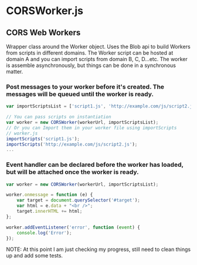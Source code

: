# CORSWorker.js

## CORS Web Workers
Wrapper class around the Worker object. Uses the Blob api to build Workers from scripts in different domains. The Worker
script can be hosted at domain A and you can import scripts from domain B, C, D...etc. The worker is assemble asynchronously, but things can be done in a synchronous matter.

### Post messages to your worker before it's created. The messages will be queued until the worker is ready.
```javascript
var importScriptsList = ['script1.js', 'http://example.com/js/script2.js'];

// You can pass scripts on instantiation 
var worker = new CORSWorker(workerUrl, importScriptsList);
// Or you can Import them in your worker file using importScripts
// worker.js
importScripts('script1.js');
importScripts('http://example.com/js/script2.js');
...
```

### Event handler can be declared before the worker has loaded, but will be attached once the worker is ready.
```javascript
var worker = new CORSWorker(workerUrl, importScriptsList);

worker.onmessage = function (e) {
    var target = document.querySelector('#target');
    var html = e.data + "<br />";
    target.innerHTML += html;
};

worker.addEventListener('error', function (event) {
    console.log('Error');
});
```
NOTE: At this point I am just checking my progress, still need to clean things up and add some tests.
